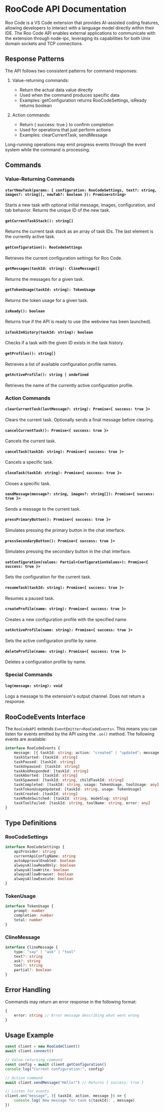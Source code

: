 # RooCode API Documentation

Roo Code is a VS Code extension that provides AI-assisted coding features, allowing developers to interact with a language model directly within their IDE. The Roo Code API enables external applications to communicate with the extension through node-ipc, leveraging its capabilities for both Unix domain sockets and TCP connections.

## Response Patterns

The API follows two consistent patterns for command responses:

1. Value-returning commands:

    - Return the actual data value directly
    - Used when the command produces specific data
    - Examples: getConfiguration returns RooCodeSettings, isReady returns boolean

2. Action commands:
    - Return { success: true } to confirm completion
    - Used for operations that just perform actions
    - Examples: clearCurrentTask, sendMessage

Long-running operations may emit progress events through the event system while the command is processing.

## Commands

### Value-Returning Commands

#### `startNewTask(params: { configuration: RooCodeSettings, text?: string, images?: string[], newTab?: boolean }): Promise<string>`

Starts a new task with optional initial message, images, configuration, and tab behavior.
Returns the unique ID of the new task.

#### `getCurrentTaskStack(): string[]`

Returns the current task stack as an array of task IDs. The last element is the currently active task.

#### `getConfiguration(): RooCodeSettings`

Retrieves the current configuration settings for Roo Code.

#### `getMessages(taskId: string): ClineMessage[]`

Returns the messages for a given task.

#### `getTokenUsage(taskId: string): TokenUsage`

Returns the token usage for a given task.

#### `isReady(): boolean`

Returns true if the API is ready to use (the webview has been launched).

#### `isTaskInHistory(taskId: string): boolean`

Checks if a task with the given ID exists in the task history.

#### `getProfiles(): string[]`

Retrieves a list of available configuration profile names.

#### `getActiveProfile(): string | undefined`

Retrieves the name of the currently active configuration profile.

### Action Commands

#### `clearCurrentTask(lastMessage?: string): Promise<{ success: true }>`

Clears the current task. Optionally sends a final message before clearing.

#### `cancelCurrentTask(): Promise<{ success: true }>`

Cancels the current task.

#### `cancelTask(taskId: string): Promise<{ success: true }>`

Cancels a specific task.

#### `closeTask(taskId: string): Promise<{ success: true }>`

Closes a specific task.

#### `sendMessage(message?: string, images?: string[]): Promise<{ success: true }>`

Sends a message to the current task.

#### `pressPrimaryButton(): Promise<{ success: true }>`

Simulates pressing the primary button in the chat interface.

#### `pressSecondaryButton(): Promise<{ success: true }>`

Simulates pressing the secondary button in the chat interface.

#### `setConfiguration(values: Partial<ConfigurationValues>): Promise<{ success: true }>`

Sets the configuration for the current task.

#### `resumeTask(taskId: string): Promise<{ success: true }>`

Resumes a paused task.

#### `createProfile(name: string): Promise<{ success: true }>`

Creates a new configuration profile with the specified name.

#### `setActiveProfile(name: string): Promise<{ success: true }>`

Sets the active configuration profile by name.

#### `deleteProfile(name: string): Promise<{ success: true }>`

Deletes a configuration profile by name.

### Special Commands

#### `log(message: string): void`

Logs a message to the extension's output channel. Does not return a response.

## RooCodeEvents Interface

The `RooCodeAPI` extends `EventEmitter<RooCodeEvents>`. This means you can listen for events emitted by the API using the `.on()` method. The following events are available:

```typescript
interface RooCodeEvents {
	message: [{ taskId: string; action: "created" | "updated"; message: ClineMessage }]
	taskStarted: [taskId: string]
	taskPaused: [taskId: string]
	taskUnpaused: [taskId: string]
	taskAskResponded: [taskId: string]
	taskAborted: [taskId: string]
	taskSpawned: [taskId: string, childTaskId: string]
	taskCompleted: [taskId: string, usage: TokenUsage, toolUsage: any]
	taskTokenUsageUpdated: [taskId: string, usage: TokenUsage]
	taskCreated: [taskId: string]
	taskModeSwitched: [taskId: string, modeSlug: string]
	taskToolFailed: [taskId: string, toolName: string, error: any]
}
```

## Type Definitions

### RooCodeSettings

```typescript
interface RooCodeSettings {
	apiProvider: string
	currentApiConfigName: string
	autoApprovalEnabled: boolean
	alwaysAllowReadOnly: boolean
	alwaysAllowWrite: boolean
	alwaysAllowBrowser: boolean
	alwaysAllowExecute: boolean
}
```

### TokenUsage

```typescript
interface TokenUsage {
	prompt: number
	completion: number
	total: number
}
```

### ClineMessage

```typescript
interface ClineMessage {
	type: "say" | "ask" | "tool"
	text?: string
	ask?: string
	tool?: string
	partial?: boolean
}
```

## Error Handling

Commands may return an error response in the following format:

```typescript
{
	error: string // Error message describing what went wrong
}
```

## Usage Example

```typescript
const client = new RooCodeClient()
await client.connect()

// Value-returning command
const config = await client.getConfiguration()
console.log("Current configuration:", config)

// Action command
await client.sendMessage("Hello!") // Returns { success: true }

// Listen for events
client.on("message", ({ taskId, action, message }) => {
	console.log(`New message for task ${taskId}:`, message)
})
```
